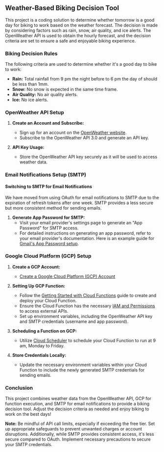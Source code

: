 ## Weather-Based Biking Decision Tool

This project is a coding solution to determine whether tomorrow is a good day for biking to work based on the weather forecast. The decision is made by considering factors such as rain, snow, air quality, and ice alerts. The OpenWeather API is used to obtain the hourly forecast, and the decision criteria are set to ensure a safe and enjoyable biking experience.

### Biking Decision Rules

The following criteria are used to determine whether it's a good day to bike to work:

- **Rain:** Total rainfall from 9 pm the night before to 6 pm the day of should be less than 1mm.
- **Snow:** No snow is expected in the same time frame.
- **Air Quality:** No air quality alerts.
- **Ice:** No ice alerts.

### OpenWeather API Setup

1. **Create an Account and Subscribe:**
   - Sign up for an account on the [OpenWeather website](https://openweathermap.org/).
   - Subscribe to the OpenWeather API 3.0 and generate an API key.

2. **API Key Usage:**
   - Store the OpenWeather API key securely as it will be used to access weather data.

### Email Notifications Setup (SMTP)

#### Switching to SMTP for Email Notifications

We have moved from using OAuth for email notifications to SMTP due to the expiration of refresh tokens after one week. SMTP provides a less secure but more consistent method for sending emails.

1. **Generate App Password for SMTP:**
   - Visit your email provider's settings page to generate an "App Password" for SMTP access.
   - For detailed instructions on generating an app password, refer to your email provider's documentation. Here is an example guide for [Gmail's App Password setup](https://support.google.com/accounts/answer/185833).

### Google Cloud Platform (GCP) Setup

1. **Create a GCP Account:**
   - [Create a Google Cloud Platform (GCP) Account](https://cloud.google.com/gcp/getting-started)

2. **Setting Up GCP Function:**
   - Follow the [Getting Started with Cloud Functions](https://cloud.google.com/functions/docs/quickstart) guide to create and deploy your Cloud Function.
   - Ensure the Cloud Function has the necessary [IAM and Permissions]([https://cloud.google.com/functions/docs/securing/iam](https://developers.google.com/apps-script/guides/admin/assign-cloud-permissions)) to access external APIs.
   - Set up environment variables, including the OpenWeather API key and SMTP credentials (username and app password).

3. **Scheduling a Function on GCP:**
   - Utilize [Cloud Scheduler](https://cloud.google.com/scheduler/docs/creating) to schedule your Cloud Function to run at 9 am, Monday to Friday.

4. **Store Credentials Locally:**
   - Update the necessary environment variables within your Cloud Function to include the newly generated SMTP credentials for sending emails.

### Conclusion

This project combines weather data from the OpenWeather API, GCP for function execution, and SMTP for email notifications to provide a biking decision tool. Adjust the decision criteria as needed and enjoy biking to work on the best days!

**Note:** Be mindful of API call limits, especially if exceeding the free tier. Set up appropriate safeguards to prevent unwanted charges or account disruptions. Additionally, while SMTP provides consistent access, it's less secure compared to OAuth. Implement necessary precautions to secure your SMTP credentials.
